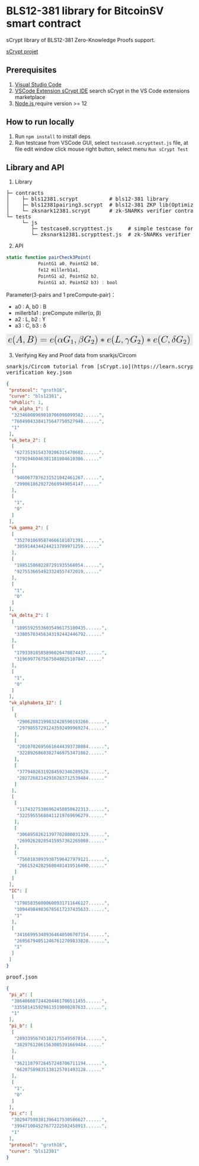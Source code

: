 # BLS12-381 library for BitcoinSV smart contract
sCrypt library of BLS12-381 Zero-Knowledge Proofs support.

[sCrypt projet](https://github.com/sCrypt-Inc/boilerplate)

## Prerequisites
1. [Visual Studio Code](https://code.visualstudio.com/download)
2. [VSCode Extension sCrypt IDE](https://scrypt-ide.readthedocs.io/en/latest/index.html) search sCrypt in the VS Code extensions marketplace
3. [Node.js ](https://nodejs.org/en/download/) require version >= 12

## How to run locally
1. Run `npm install` to install deps
2. Run testcase from VSCode GUI, select `testcase0.scrypttest.js` file, at file edit window click mouse right button, select menu `Run sCrypt Test`

## Library and API
1. Library
<pre>
├─ contracts
│    ├─ bls12381.scrypt          # bls12-381 library
│    ├─ bls12381pairing3.scrypt  # bls12-381 ZKP lib(Optimized 3-pairs)
│    └─ zksnark12381.scrypt      # zk-SNARKs verifier contract example
└─ tests
     └─ js
        ├─ testcase0.scrypttest.js     # simple testcase for quickstart
        └─ zksnark12381.scrypttest.js  # zk-SNARKs verifier API example
</pre>
2. API
```js
static function pairCheck3Point(
            PointG1 a0, PointG2 b0,
            fe12 millerb1a1,
            PointG1 a2, PointG2 b2,
            PointG1 a3, PointG2 b3) : bool
```

Parameter(3-pairs and 1 preCompute-pair)：
- a0 : A, b0 : B
- millerb1a1 : preCompute miller(α, β)
- a2 : L, b2 : ϒ
- a3 : C, b3 : δ

![formula](https://github.com/walker9296/BLS12-381/blob/main/res/formula.png)

3. Verifying Key and Proof data from snarkjs/Circom 
<pre>
snarkjs/Circom tutorial from [sCrypt.io](https://learn.scrypt.io/zh/courses/Build-a-zkSNARK-based-Battleship-Game-on-Bitcoin-630b1fe6c26857959e13e160/lessons/3/chapters/1)
verification_key.json</pre>
```json
{
 "protocol": "groth16",
 "curve": "bls12381",
 "nPublic": 1,
 "vk_alpha_1": [
  "32346008969010706098099582......",
  "76049043384175647750527948......",
  "1"
 ],
 "vk_beta_2": [
  [
   "6273519154370206315470602......",
   "3791946046381181804610386......"
  ],
  [
   "9460677876231521042461267......",
   "2990618629272669949054147......"
  ],
  [
   "1",
   "0"
  ]
 ],
 "vk_gamma_2": [
  [
   "3527010695874666181871391......",
   "3059144344244213709971259......"
  ],
  [
   "1985150602287291935568054......",
   "9275536654923324557472019......"
  ],
  [
   "1",
   "0"
  ]
 ],
 "vk_delta_2": [
  [
   "18955925536035496175100435......",
   "33805703456343192442446792......"
  ],
  [
   "17933818585896026470874437......",
   "31969977675675040825107847......"
  ],
  [
   "1",
   "0"
  ]
 ],
 "vk_alphabeta_12": [
  [
   [
    "29062082199832428590193266......",
    "29798557291243592499969274......"
   ],
   [
    "20107026956616444393738084......",
    "32289268603827469753471862......"
   ],
   [
    "37794026319284592346289528......",
    "20272682142916263712539484......"
   ]
  ],
  [
   [
    "11743275386962450858622313......",
    "32259555688411219769696279......"
   ],
   [
    "30689582621397702880031329......",
    "26992620205415957362265008......"
   ],
   [
    "75601830939387596427979121......",
    "26615242825680481419516490......"
   ]
  ]
 ],
 "IC": [
  [
   "179858356000600931711646127......",
   "109449849836785617237435633......",
   "1"
  ],
  [
   "341669953409364640506707154......",
   "269567940512467612709833828......",
   "1"
  ]
 ]
}
```
<pre>proof.json</pre>
```json
{
 "pi_a": [
  "386406607244204461706511455......",
  "335581415929813519000207633......",
  "1"
 ],
 "pi_b": [
  [
   "28933956745182175549507014......",
   "38297612061563005391669484......"
  ],
  [
   "36211079726457248706711194......",
   "66207589835138125701493128......"
  ],
  [
   "1",
   "0"
  ]
 ],
 "pi_c": [
  "302947598381396417530586627......",
  "399471004527677222502458913......",
  "1"
 ],
 "protocol": "groth16",
 "curve": "bls12381"
}
```